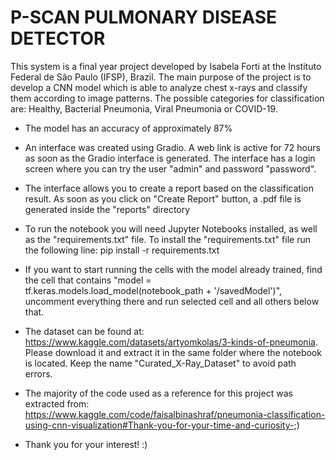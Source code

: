 # P-SCAN PULMONARY DISEASE DETECTOR

This system is a final year project developed by Isabela Forti at the Instituto Federal de São Paulo (IFSP), Brazil.
The main purpose of the project is to develop a CNN model which is able to analyze chest x-rays and classify them according to image patterns. The possible categories for classification are: Healthy, Bacterial Pneumonia, Viral Pneumonia or COVID-19.

- The model has an accuracy of approximately 87%

- An interface was created using Gradio. A web link is active for 72 hours as soon as the Gradio interface is generated. The interface has a login screen where you can try the user "admin" and password "password".

- The interface allows you to create a report based on the classification result. As soon as you click on "Create Report" button, a .pdf file is generated inside the "reports" directory 

- To run the notebook you will need Jupyter Notebooks installed, as well as the "requirements.txt" file. To install the "requirements.txt" file run the following line: pip install -r requirements.txt

- If you want to start running the cells with the model already trained, find the cell that contains "model = tf.keras.models.load_model(notebook_path + '/savedModel')", uncomment everything there and run selected cell and  all others below that.

- The dataset can be found at: https://www.kaggle.com/datasets/artyomkolas/3-kinds-of-pneumonia. Please download it and extract it in the same folder where the notebook is located. Keep the name "Curated_X-Ray_Dataset" to avoid path errors.

- The majority of the code used as a reference for this project was extracted from: https://www.kaggle.com/code/faisalbinashraf/pneumonia-classification-using-cnn-visualization#Thank-you-for-your-time-and-curiosity-;)

- Thank you for your interest! :)
